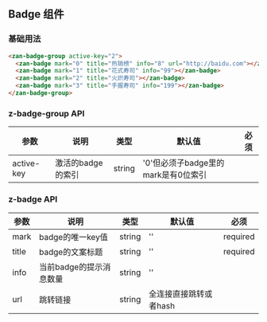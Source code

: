 ## Badge 组件

### 基础用法

```html
<zan-badge-group active-key="2">
  <zan-badge mark="0" title="热销榜" info="8" url="http://baidu.com"></zan-badge>
  <zan-badge mark="1" title="花式寿司" info="99"></zan-badge>
  <zan-badge mark="2" title="火炽寿司"></zan-badge>
  <zan-badge mark="3" title="手握寿司" info="199"></zan-badge>
</zan-badge-group>
```

### z-badge-group API

| 参数       | 说明      | 类型       | 默认值       | 必须      |
|-----------|-----------|-----------|-------------|-------------|
| active-key | 激活的badge的索引 | string  | '0'但必须子badge里的mark是有0位索引 |           |


### z-badge API
| 参数       | 说明      | 类型       | 默认值       | 必须       |
|-----------|-----------|-----------|-------------|-------------|
| mark | badge的唯一key值 | string  | ''          | required         |
| title | badge的文案标题 | string  | ''          | required          |
| info | 当前badge的提示消息数量 | string  | ''          |           |
| url | 跳转链接 | string  | 全连接直接跳转或者hash          |           |
